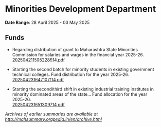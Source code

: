 # Minorities Development Department

**Date Range**: 28 April 2025 - 03 May 2025


## Funds
- Regarding distribution of grant to Maharashtra State Minorities Commission for salaries and wages in the financial year 2025-26.\
  [202504211505228914.pdf](https://gr.maharashtra.gov.in/Site/Upload/Government%20Resolutions/English/202504211505228914.pdf)

- Starting the second batch for minority students in existing government technical colleges. Fund distribution for the year 2025-26.\
  [202504231647107114.pdf](https://gr.maharashtra.gov.in/Site/Upload/Government%20Resolutions/English/202504231647107114.pdf)

- Starting the second/third shift in existing industrial training institutes in minority dominated areas of the state... Fund allocation for the year 2025-26.\
  [202504231651309714.pdf](https://gr.maharashtra.gov.in/Site/Upload/Government%20Resolutions/English/202504231651309714.pdf)


*Archives of earlier summaries are available at http://mahsummary.orgpedia.in/en/archive.html*